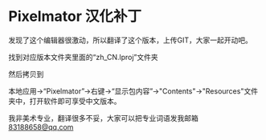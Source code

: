 Pixelmator 汉化补丁
==========

发现了这个编辑器很激动，所以翻译了这个版本，上传GIT，大家一起开动吧。

找到对应版本文件夹里面的“zh_CN.lproj”文件夹

然后拷贝到 

本地应用->“Pixelmator”->右键->“显示包内容”->"Contents"->"Resources"文件夹中，打开软件即可享受中文版本。


我非美术专业，翻译很多不妥，大家可以把专业词语发我邮箱 83188658@qq.com
